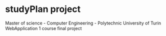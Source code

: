 # studyPlan project
Master of science - Computer Engineering - Polytechnic University of Turin <br />
WebApplication 1 course final project <br />
